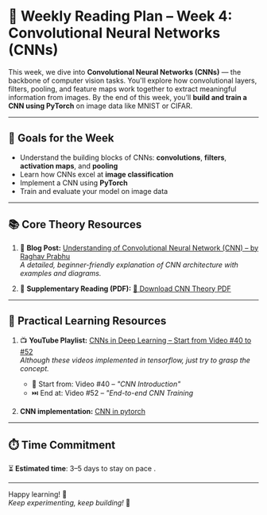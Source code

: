 # 🧠 Weekly Reading Plan – Week 4: Convolutional Neural Networks (CNNs)

This week, we dive into **Convolutional Neural Networks (CNNs)** — the backbone of computer vision tasks. You'll explore how convolutional layers, filters, pooling, and feature maps work together to extract meaningful information from images. By the end of this week, you’ll **build and train a CNN using PyTorch** on image data like MNIST or CIFAR.

---

## 🎯 Goals for the Week

- Understand the building blocks of CNNs: **convolutions**, **filters**, **activation maps**, and **pooling**
- Learn how CNNs excel at **image classification**
- Implement a CNN using **PyTorch**
- Train and evaluate your model on image data

---

## 📚 Core Theory Resources

1. 📝 **Blog Post:** [Understanding of Convolutional Neural Network (CNN) – by Raghav Prabhu](https://medium.com/@RaghavPrabhu/understanding-of-convolutional-neural-network-cnn-deep-learning-99760835f148)  
   *A detailed, beginner-friendly explanation of CNN architecture with examples and diagrams.*

2. 📄 **Supplementary Reading (PDF):** [📎 Download CNN Theory PDF](https://drive.google.com/file/d/1NGjXyoxq93MJkphFmfdZ4b18RkGE6Vzu/view?usp=drive_link) 

---

## 🎥 Practical Learning Resources

1. 📺 **YouTube Playlist:** [CNNs in Deep Learning – Start from Video #40 to #52](https://www.youtube.com/playlist?list=PLKnIA16_RmvYuZauWaPlRTC54KxSNLtNn)  
   *Although these videos implemented in tensorflow, just try to grasp the concept.*

   - 📌 Start from: Video #40 – *"CNN Introduction"*
   - ⏭️ End at: Video #52 – *"End-to-end CNN Training*
2. **CNN implementation:** [CNN in pytorch](https://youtu.be/hkiBZLRFvO4?si=WatzHUExNQdrrpB7)
---


## ⏱️ Time Commitment

⏳ **Estimated time**: 3–5 days to stay on pace  .

---


Happy learning! 🌟  
*Keep experimenting, keep building!* 💪
